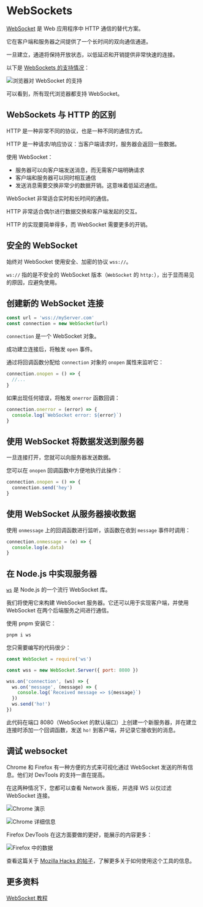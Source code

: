 # WebSockets

[WebSocket](https://developer.mozilla.org/en-US/docs/Web/API/WebSocket) 是 Web 应用程序中 HTTP 通信的替代方案。

它在客户端和服务器之间提供了一个长时间的双向通信通道。

一旦建立，通道将保持开放状态，以低延迟和开销提供非常快速的连接。

以下是 [WebSockets 的支持情况](https://caniuse.com/websockets)：

![浏览器对 WebSocket 的支持](https://upload-images.jianshu.io/upload_images/18281896-60ead383f2d687ee.png?imageMogr2/auto-orient/strip%7CimageView2/2/w/1240)

可以看到，所有现代浏览器都支持 WebSocket。

## WebSockets 与 HTTP 的区别

HTTP 是一种非常不同的协议，也是一种不同的通信方式。

HTTP 是一种请求/响应协议：当客户端请求时，服务器会返回一些数据。

使用 WebSocket：

- 服务器可以向客户端发送消息，而无需客户端明确请求
- 客户端和服务器可以同时相互通信
- 发送消息需要交换非常少的数据开销。这意味着低延迟通信。

WebSocket 非常适合实时和长时间的通信。

HTTP 非常适合偶尔进行数据交换和客户端发起的交互。

HTTP 的实现要简单得多，而 WebSocket 需要更多的开销。

## 安全的 WebSocket

始终对 WebSocket 使用安全、加密的协议 `wss://`。

`ws://` 指的是不安全的 WebSocket 版本（`WebSocket` 的 `http:`），出于显而易见的原因，应避免使用。

## 创建新的 WebSocket 连接

```js
const url = 'wss://myServer.com'
const connection = new WebSocket(url)
```

`connection` 是一个 WebSocket 对象。

成功建立连接后，将触发 `open` 事件。

通过将回调函数分配给 `connection` 对象的 `onopen` 属性来监听它：

```js
connection.onopen = () => {
  //...
}
```

如果出现任何错误，将触发 `onerror` 函数回调：

```js
connection.onerror = (error) => {
  console.log(`WebSocket error: ${error}`)
}
```

## 使用 WebSocket 将数据发送到服务器

一旦连接打开，您就可以向服务器发送数据。

您可以在 `onopen` 回调函数中方便地执行此操作：

```js
connection.onopen = () => {
  connection.send('hey')
}
```

## 使用 WebSocket 从服务器接收数据

使用 `onmessage` 上的回调函数进行监听，该函数在收到 `message` 事件时调用：

```js
connection.onmessage = (e) => {
  console.log(e.data)
}
```

## 在 Node.js 中实现服务器

[`ws`](https://github.com/websockets/ws) 是 Node.js 的一个流行 WebSocket 库。

我们将使用它来构建 WebSocket 服务器。它还可以用于实现客户端，并使用 WebSocket 在两个后端服务之间进行通信。

使用 pnpm 安装它：

```js
pnpm i ws
```

您只需要编写的代码很少：

```js
const WebSocket = require('ws')

const wss = new WebSocket.Server({ port: 8080 })

wss.on('connection', (ws) => {
  ws.on('message', (message) => {
    console.log(`Received message => ${message}`)
  })
  ws.send('ho!')
})
```

此代码在端口 8080（WebSocket 的默认端口）上创建一个新服务器，并在建立连接时添加一个回调函数，发送 `ho!` 到客户端，并记录它接收到的消息。

## 调试 websocket

Chrome 和 Firefox 有一种方便的方式来可视化通过 WebSocket 发送的所有信息。他们对 DevTools 的支持一直在提高。

在这两种情况下，您都可以查看 Network 面板，并选择 WS 以仅过滤 WebSocket 连接。

![Chrome 演示](https://upload-images.jianshu.io/upload_images/18281896-ac9d3e9fff5f196b.png?imageMogr2/auto-orient/strip%7CimageView2/2/w/1240)

![Chrome 详细信息](https://upload-images.jianshu.io/upload_images/18281896-763f91c206013c05.png?imageMogr2/auto-orient/strip%7CimageView2/2/w/1240)

Firefox DevTools 在这方面要做的更好，能展示的内容更多：

![Firefox 中的数据](https://upload-images.jianshu.io/upload_images/18281896-432939dd4daed395.png?imageMogr2/auto-orient/strip%7CimageView2/2/w/1240)

查看这篇关于 [Mozilla Hacks 的帖子](https://hacks.mozilla.org/2019/10/firefoxs-new-websocket-inspector/)，了解更多关于如何使用这个工具的信息。

## 更多资料

[WebSocket 教程](https://www.ruanyifeng.com/blog/2017/05/websocket.html)
